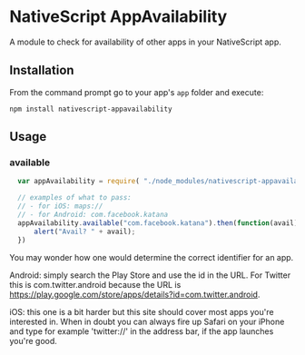 # NativeScript AppAvailability

A module to check for availability of other apps in your NativeScript app.

## Installation
From the command prompt go to your app's `app` folder and execute:

```
npm install nativescript-appavailability
```

## Usage

### available

```js
  var appAvailability = require( "./node_modules/nativescript-appavailability/appavailability" );

  // examples of what to pass:
  // - for iOS: maps://
  // - for Android: com.facebook.katana
  appAvailability.available("com.facebook.katana").then(function(avail) {
      alert("Avail? " + avail);
  })
```

You may wonder how one would determine the correct identifier for an app.

Android: simply search the Play Store and use the id in the URL. For Twitter this is com.twitter.android because the URL is https://play.google.com/store/apps/details?id=com.twitter.android.

iOS: this one is a bit harder but this site should cover most apps you're interested in. When in doubt you can always fire up Safari on your iPhone and type for example 'twitter://' in the address bar, if the app launches you're good.
